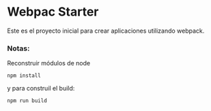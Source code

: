 # Webpac Starter

Este es el proyecto inicial para crear aplicaciones utilizando webpack.

### Notas:

Reconstruir módulos de node 
```
npm install
```

y para construil el build:
```
npm run build
```